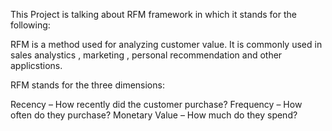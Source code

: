 This Project is talking about RFM framework in which it stands for the following:

RFM is a method used for analyzing customer value. 
It is commonly used in sales analystics , marketing , personal recommendation and other applicstions.

RFM stands for the three dimensions:

Recency – How recently did the customer purchase?
Frequency – How often do they purchase?
Monetary Value – How much do they spend?
